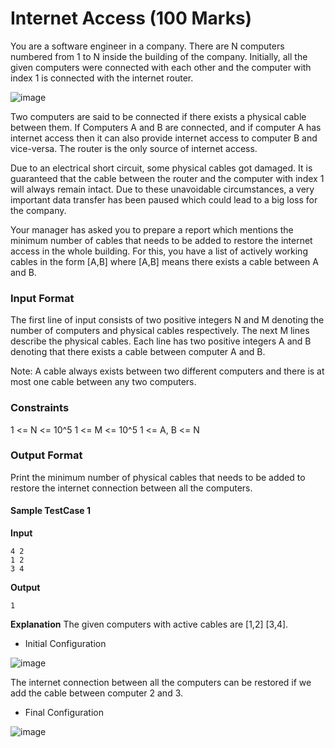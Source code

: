 # Internet Access (100 Marks)
You are a software engineer in a company. There are N computers numbered from 1 to N inside the building of the company. Initially, all the given computers were connected with each other and the computer with index 1 is connected with the internet router.

![image](https://user-images.githubusercontent.com/11137439/204447936-29bc3fff-077f-40ff-8649-ed017b8083c9.png)

 
Two computers are said to be connected if there exists a physical cable between them. If Computers A and B are connected, and if computer A has internet access then it can also provide internet access to computer B and vice-versa. The router is the only source of internet access.

Due to an electrical short circuit, some physical cables got damaged. It is guaranteed that the cable between the router and the computer with index 1 will always remain intact. Due to these unavoidable circumstances, a very important data transfer has been paused which could lead to a big loss for the company.

Your manager has asked you to prepare a report which mentions the minimum number of cables that needs to be added to restore the internet access in the whole building. For this, you have a list of actively working cables in the form [A,B] where [A,B] means there exists a cable between A and B.



### Input Format
The first line of input consists of two positive integers N and M denoting the number of computers and physical cables respectively.
The next M lines describe the physical cables. Each line has two positive integers A and B denoting that there exists a cable between computer A and B.


Note: A cable always exists between two different computers and there is at most one cable between any two computers.


### Constraints
1 <= N <= 10^5
1 <= M <= 10^5
1 <= A, B <= N


### Output Format
Print the minimum number of physical cables that needs to be added to restore the internet connection between all the computers.

#### Sample TestCase 1
**Input**
```
4 2
1 2
3 4
```
**Output**
```
1
```

**Explanation**
The given computers with active cables are [1,2] [3,4]. 

* Initial Configuration

                              
![image](https://user-images.githubusercontent.com/11137439/204448014-99d23ca9-5083-409e-8ca1-1f40c1e4c5c0.png)


The internet connection between all the computers can be restored if we add the cable between computer 2 and 3.

* Final Configuration

 
![image](https://user-images.githubusercontent.com/11137439/204448042-359c2f2b-9451-4355-851c-b909da362a94.png)


